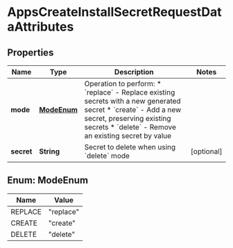 

# AppsCreateInstallSecretRequestDataAttributes


## Properties

| Name | Type | Description | Notes |
|------------ | ------------- | ------------- | -------------|
|**mode** | [**ModeEnum**](#ModeEnum) | Operation to perform:   * &#x60;replace&#x60; - Replace existing secrets with a new generated secret   * &#x60;create&#x60; - Add a new secret, preserving existing secrets   * &#x60;delete&#x60; - Remove an existing secret by value  |  |
|**secret** | **String** | Secret to delete when using &#x60;delete&#x60; mode |  [optional] |



## Enum: ModeEnum

| Name | Value |
|---- | -----|
| REPLACE | &quot;replace&quot; |
| CREATE | &quot;create&quot; |
| DELETE | &quot;delete&quot; |



